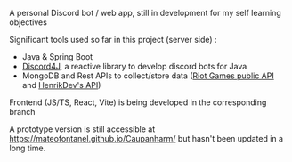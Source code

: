 A personal Discord bot / web app, still in development for my self learning objectives

Significant tools used so far in this project (server side) :
- Java & Spring Boot
- [Discord4J](https://github.com/Discord4J/Discord4J), a reactive library to develop discord bots for Java
- MongoDB and Rest APIs to collect/store data ([Riot Games public API](https://developer.riotgames.com/) and [HenrikDev's API](https://app.swaggerhub.com/apis-docs/Henrik-3/HenrikDev-API/3.0.0#/))


Frontend (JS/TS, React, Vite) is being developed in the corresponding branch

A prototype version is still accessible at https://mateofontanel.github.io/Caupanharm/ but hasn't been updated in a long time.
